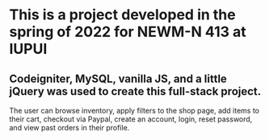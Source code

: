 # This is a project developed in the spring of 2022 for NEWM-N 413 at IUPUI
## Codeigniter, MySQL, vanilla JS, and a little jQuery was used to create this full-stack project.
The user can browse inventory, apply filters to the shop page, add items to their cart, checkout via Paypal, create an account, login, reset password, and view past orders in their profile.
